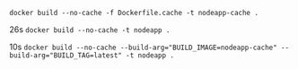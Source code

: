 `docker build --no-cache -f Dockerfile.cache -t nodeapp-cache .`

26s
`docker build --no-cache -t nodeapp .`

10s
`docker build --no-cache --build-arg="BUILD_IMAGE=nodeapp-cache" --build-arg="BUILD_TAG=latest" -t nodeapp .`